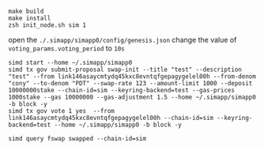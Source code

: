```
make build
make install
zsh init_node.sh sim 1
```

open the `./.simapp/simapp0/config/genesis.json` change the value of  `voting_params.voting_period` to `10s`
```
simd start --home ~/.simapp/simapp0 
simd tx gov submit-proposal swap-init --title "test" --description "test" --from link146asaycmtydq45kxc8evntqfgepagygelel00h --from-denom "cony" --to-denom "PDT" --swap-rate 123 --amount-limit 1000 --deposit 10000000stake --chain-id=sim --keyring-backend=test --gas-prices 1000stake --gas 10000000 --gas-adjustment 1.5 --home ~/.simapp/simapp0 -b block -y
simd tx gov vote 1 yes  --from link146asaycmtydq45kxc8evntqfgepagygelel00h --chain-id=sim --keyring-backend=test --home ~/.simapp/simapp0 -b block -y
```

```
simd query fswap swapped --chain-id=sim
```